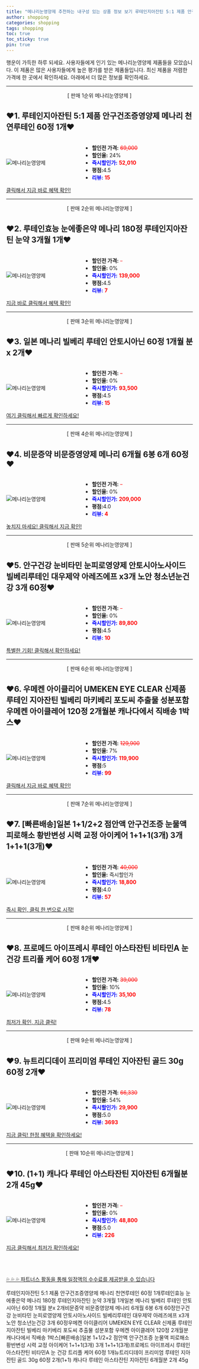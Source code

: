 ```yaml
---
title: "메나리눈영양제 추천하는 내구성 있는 상품 정보 보기 루테인지아잔틴 5:1 제품 안구건조증영양제 메나리"
author: shopping
categories: shopping
tags: shopping
toc: true
toc_sticky: true
pin: true
---
```

행운이 가득한 하루 되세요. 사용자들에게 인기 있는 메나리눈영양제 제품들을 모았습니다. 이 제품은 많은 사용자들에게 높은 평가를 받은 제품들입니다. 최신 제품을 저렴한 가격에 한 곳에서 확인하세요. 아래에서 더 많은 정보를 확인하세요.

---
<p class="toplist" style="margin: 0 auto; display: block; width: fit-content;">[ 판매 1순위 메나리눈영양제 ]</p>

<h2><strong>❤️1. 루테인지아잔틴 5:1 제품 안구건조증영양제 메나리 천연루테인 60정 1개❤️</strong></h2>

<div style="display: flex; align-items: center;">
    <div style="flex: 0.4;">
        <img src="https://thumbnail6.coupangcdn.com/thumbnails/remote/230x230ex/image/vendor_inventory/b66e/b13e5cfa829c2f84b463b525a6d0760c756bbaad199cc7c7c0df2e622536.png" alt="메나리눈영양제" style="max-width: 100%;">
    </div>
    <div style="flex: 0.6; margin-left: 10px;">
        <ul>
            <li><strong>할인전 가격:</strong> <del style="color: red;">69,000</del></li>
            <li><strong>할인율:</strong> 24%</li>
            <li><span style='color:blue'><strong>즉시할인가:</strong></span> <span style='color:red'><strong>52,010</strong></span></li>
            <li><strong>평점:</strong>4.5</li>
            <li><span style='color:blue'><strong>리뷰:</strong></span> <span style='color:red'><strong>15</strong></span></li>
        </ul>
    </div>
</div>
<div class="center">
    <a href="https://selin100587.github.io?lptag=AF9450613&subid=githubio&pageKey=6162376560&traceid=V0-153&itemId=11967590490&vendorItemId=74525600905" class="myButton">
        클릭해서 지금 바로 혜택 확인!
    </a>
</div>


---
<p class="toplist" style="margin: 0 auto; display: block; width: fit-content;">[ 판매 2순위 메나리눈영양제 ]</p>

<h2><strong>❤️2. 루테인효능 눈에좋은약 메나리 180정 루테인지아잔틴 눈약 3개월 1개❤️</strong></h2>

<div style="display: flex; align-items: center;">
    <div style="flex: 0.4;">
        <img src="https://thumbnail9.coupangcdn.com/thumbnails/remote/230x230ex/image/vendor_inventory/d490/14d1d95257bf51a266356cc29c5d2fce76344e21392a1c23e5db6f958465.png" alt="메나리눈영양제" style="max-width: 100%;">
    </div>
    <div style="flex: 0.6; margin-left: 10px;">
        <ul>
            <li><strong>할인전 가격:</strong> <del style="color: red;">-</del></li>
            <li><strong>할인율:</strong> 0%</li>
            <li><span style='color:blue'><strong>즉시할인가:</strong></span> <span style='color:red'><strong>139,000</strong></span></li>
            <li><strong>평점:</strong>4.5</li>
            <li><span style='color:blue'><strong>리뷰:</strong></span> <span style='color:red'><strong>7</strong></span></li>
        </ul>
    </div>
</div>
<div class="center">
    <a href="https://selin100587.github.io?lptag=AF9450613&subid=githubio&pageKey=6162425250&traceid=V0-153&itemId=11967853800&vendorItemId=74540001411" class="myButton">
        지금 바로 클릭해서 혜택 확인!
    </a>
</div>


---
<p class="toplist" style="margin: 0 auto; display: block; width: fit-content;">[ 판매 3순위 메나리눈영양제 ]</p>

<h2><strong>❤️3. 일본 메나리 빌베리 루테인 안토시아닌 60정 1개월 분x 2개❤️</strong></h2>

<div style="display: flex; align-items: center;">
    <div style="flex: 0.4;">
        <img src="https://thumbnail8.coupangcdn.com/thumbnails/remote/230x230ex/image/vendor_inventory/10ce/d530641ba47af2c260fda3eb568c3d5cf3657f78413d5d366ab96b729991.png" alt="메나리눈영양제" style="max-width: 100%;">
    </div>
    <div style="flex: 0.6; margin-left: 10px;">
        <ul>
            <li><strong>할인전 가격:</strong> <del style="color: red;">-</del></li>
            <li><strong>할인율:</strong> 0%</li>
            <li><span style='color:blue'><strong>즉시할인가:</strong></span> <span style='color:red'><strong>93,500</strong></span></li>
            <li><strong>평점:</strong>4.5</li>
            <li><span style='color:blue'><strong>리뷰:</strong></span> <span style='color:red'><strong>15</strong></span></li>
        </ul>
    </div>
</div>
<div class="center">
    <a href="https://selin100587.github.io?lptag=AF9450613&subid=githubio&pageKey=6162376560&traceid=V0-153&itemId=20990427061&vendorItemId=88717845372" class="myButton">
        여기 클릭해서 빠르게 확인하세요!
    </a>
</div>


---
<p class="toplist" style="margin: 0 auto; display: block; width: fit-content;">[ 판매 4순위 메나리눈영양제 ]</p>

<h2><strong>❤️4. 비문증약 비문증영양제 메나리 6개월 6봉 6개 60정❤️</strong></h2>

<div style="display: flex; align-items: center;">
    <div style="flex: 0.4;">
        <img src="https://thumbnail8.coupangcdn.com/thumbnails/remote/230x230ex/image/vendor_inventory/7861/c122db6d7643dce9af14493e337fa79503969a88dc18f5dd8640676e6e15.png" alt="메나리눈영양제" style="max-width: 100%;">
    </div>
    <div style="flex: 0.6; margin-left: 10px;">
        <ul>
            <li><strong>할인전 가격:</strong> <del style="color: red;">-</del></li>
            <li><strong>할인율:</strong> 0%</li>
            <li><span style='color:blue'><strong>즉시할인가:</strong></span> <span style='color:red'><strong>209,000</strong></span></li>
            <li><strong>평점:</strong>4.0</li>
            <li><span style='color:blue'><strong>리뷰:</strong></span> <span style='color:red'><strong>4</strong></span></li>
        </ul>
    </div>
</div>
<div class="center">
    <a href="https://selin100587.github.io?lptag=AF9450613&subid=githubio&pageKey=6634869012&traceid=V0-153&itemId=15142505625&vendorItemId=74540114336" class="myButton">
        놓치지 마세요! 클릭해서 지금 확인!
    </a>
</div>


---
<p class="toplist" style="margin: 0 auto; display: block; width: fit-content;">[ 판매 5순위 메나리눈영양제 ]</p>

<h2><strong>❤️5. 안구건강 눈비타민 눈피로영양제 안토시아노사이드 빌베리루테인 대우제약 아레즈에프 x3개 노안 청소년눈건강 3개 60정❤️</strong></h2>

<div style="display: flex; align-items: center;">
    <div style="flex: 0.4;">
        <img src="https://thumbnail9.coupangcdn.com/thumbnails/remote/230x230ex/image/vendor_inventory/5d9a/bfd68c16d0a0ee373735fe2ae7359afaa4c95391919c4968616d1ba362b2.jpg" alt="메나리눈영양제" style="max-width: 100%;">
    </div>
    <div style="flex: 0.6; margin-left: 10px;">
        <ul>
            <li><strong>할인전 가격:</strong> <del style="color: red;">-</del></li>
            <li><strong>할인율:</strong> 0%</li>
            <li><span style='color:blue'><strong>즉시할인가:</strong></span> <span style='color:red'><strong>89,800</strong></span></li>
            <li><strong>평점:</strong>4.5</li>
            <li><span style='color:blue'><strong>리뷰:</strong></span> <span style='color:red'><strong>10</strong></span></li>
        </ul>
    </div>
</div>
<div class="center">
    <a href="https://selin100587.github.io?lptag=AF9450613&subid=githubio&pageKey=7881865959&traceid=V0-153&itemId=22502428581&vendorItemId=89544563182" class="myButton">
        특별한 기회! 클릭해서 확인하세요!
    </a>
</div>


---
<p class="toplist" style="margin: 0 auto; display: block; width: fit-content;">[ 판매 6순위 메나리눈영양제 ]</p>

<h2><strong>❤️6. 우메켄 아이클리어 UMEKEN EYE CLEAR 신제품 루테인 지아잔틴 빌베리 마키베리 포도씨 추출물 성분포함 우메켄 아이클레어 120정 2개월분 캐나다에서 직배송 1박스❤️</strong></h2>

<div style="display: flex; align-items: center;">
    <div style="flex: 0.4;">
        <img src="https://thumbnail7.coupangcdn.com/thumbnails/remote/230x230ex/image/vendor_inventory/792a/c509ded4cf3aa2db35985ca4a26028690a0b99f9cdd415a3dc4820d2a7ed.png" alt="메나리눈영양제" style="max-width: 100%;">
    </div>
    <div style="flex: 0.6; margin-left: 10px;">
        <ul>
            <li><strong>할인전 가격:</strong> <del style="color: red;">129,900</del></li>
            <li><strong>할인율:</strong> 7%</li>
            <li><span style='color:blue'><strong>즉시할인가:</strong></span> <span style='color:red'><strong>119,900</strong></span></li>
            <li><strong>평점:</strong>5</li>
            <li><span style='color:blue'><strong>리뷰:</strong></span> <span style='color:red'><strong>99</strong></span></li>
        </ul>
    </div>
</div>
<div class="center">
    <a href="https://selin100587.github.io?lptag=AF9450613&subid=githubio&pageKey=8167541274&traceid=V0-153&itemId=23310808393&vendorItemId=90342767806" class="myButton">
        클릭해서 지금 바로 혜택 확인!
    </a>
</div>


---
<p class="toplist" style="margin: 0 auto; display: block; width: fit-content;">[ 판매 7순위 메나리눈영양제 ]</p>

<h2><strong>❤️7. [빠른배송]일본 1+1/2+2 점안액 안구건조증 눈물액 피로해소 황반변성 시력 교정 아이케어 1+1+1(3개) 3개 1+1+1(3개)❤️</strong></h2>

<div style="display: flex; align-items: center;">
    <div style="flex: 0.4;">
        <img src="https://thumbnail10.coupangcdn.com/thumbnails/remote/230x230ex/image/vendor_inventory/3d03/025af2c9cb189e2a7c9b6a75042410bb8800df3d5ec46a92cf53f6a8592a.jpg" alt="메나리눈영양제" style="max-width: 100%;">
    </div>
    <div style="flex: 0.6; margin-left: 10px;">
        <ul>
            <li><strong>할인전 가격:</strong> <del style="color: red;">40,000</del></li>
            <li><strong>할인율:</strong> 즉시할인가</li>
            <li><span style='color:blue'><strong>즉시할인가:</strong></span> <span style='color:red'><strong>18,800</strong></span></li>
            <li><strong>평점:</strong>4.0</li>
            <li><span style='color:blue'><strong>리뷰:</strong></span> <span style='color:red'><strong>57</strong></span></li>
        </ul>
    </div>
</div>
<div class="center">
    <a href="https://selin100587.github.io?lptag=AF9450613&subid=githubio&pageKey=8067587575&traceid=V0-153&itemId=22696826107&vendorItemId=90790711789" class="myButton">
        즉시 확인, 클릭 한 번으로 시작!
    </a>
</div>


---
<p class="toplist" style="margin: 0 auto; display: block; width: fit-content;">[ 판매 8순위 메나리눈영양제 ]</p>

<h2><strong>❤️8. 프로메드 아이프레시 루테인 아스타잔틴 비타민A 눈 건강 트리플 케어 60정 1개❤️</strong></h2>

<div style="display: flex; align-items: center;">
    <div style="flex: 0.4;">
        <img src="https://thumbnail6.coupangcdn.com/thumbnails/remote/230x230ex/image/vendor_inventory/d912/f00edf9d569cbd51c9ebb4fce2f8af7c8b6dd31fa923375a20cb93de5b09.jpg" alt="메나리눈영양제" style="max-width: 100%;">
    </div>
    <div style="flex: 0.6; margin-left: 10px;">
        <ul>
            <li><strong>할인전 가격:</strong> <del style="color: red;">39,000</del></li>
            <li><strong>할인율:</strong> 10%</li>
            <li><span style='color:blue'><strong>즉시할인가:</strong></span> <span style='color:red'><strong>35,100</strong></span></li>
            <li><strong>평점:</strong>4.5</li>
            <li><span style='color:blue'><strong>리뷰:</strong></span> <span style='color:red'><strong>78</strong></span></li>
        </ul>
    </div>
</div>
<div class="center">
    <a href="https://selin100587.github.io?lptag=AF9450613&subid=githubio&pageKey=7762245451&traceid=V0-153&itemId=20843345192&vendorItemId=87910983571" class="myButton">
        최저가 확인, 지금 클릭!
    </a>
</div>


---
<p class="toplist" style="margin: 0 auto; display: block; width: fit-content;">[ 판매 9순위 메나리눈영양제 ]</p>

<h2><strong>❤️9. 뉴트리디데이 프리미엄 루테인 지아잔틴 골드 30g 60정 2개❤️</strong></h2>

<div style="display: flex; align-items: center;">
    <div style="flex: 0.4;">
        <img src="https://thumbnail9.coupangcdn.com/thumbnails/remote/230x230ex/image/retail/images/97791136460346-a1d0b168-28af-4c25-81c7-059a2e255eaf.jpg" alt="메나리눈영양제" style="max-width: 100%;">
    </div>
    <div style="flex: 0.6; margin-left: 10px;">
        <ul>
            <li><strong>할인전 가격:</strong> <del style="color: red;">66,330</del></li>
            <li><strong>할인율:</strong> 54%</li>
            <li><span style='color:blue'><strong>즉시할인가:</strong></span> <span style='color:red'><strong>29,900</strong></span></li>
            <li><strong>평점:</strong>5.0</li>
            <li><span style='color:blue'><strong>리뷰:</strong></span> <span style='color:red'><strong>3693</strong></span></li>
        </ul>
    </div>
</div>
<div class="center">
    <a href="https://selin100587.github.io?lptag=AF9450613&subid=githubio&pageKey=6843102161&traceid=V0-153&itemId=16278047390&vendorItemId=78547462499" class="myButton">
        지금 클릭! 한정 혜택을 확인하세요!
    </a>
</div>


---
<p class="toplist" style="margin: 0 auto; display: block; width: fit-content;">[ 판매 10순위 메나리눈영양제 ]</p>

<h2><strong>❤️10. (1+1) 캐나다 루테인 아스타잔틴 지아잔틴 6개월분 2개 45g❤️</strong></h2>

<div style="display: flex; align-items: center;">
    <div style="flex: 0.4;">
        <img src="https://thumbnail8.coupangcdn.com/thumbnails/remote/230x230ex/image/vendor_inventory/3fb5/b1eff03f8c3762bc29a8a1bc29b96c300f41ef8cd147f9d7206cbdc6a2fe.jpg" alt="메나리눈영양제" style="max-width: 100%;">
    </div>
    <div style="flex: 0.6; margin-left: 10px;">
        <ul>
            <li><strong>할인전 가격:</strong> <del style="color: red;">-</del></li>
            <li><strong>할인율:</strong> 0%</li>
            <li><span style='color:blue'><strong>즉시할인가:</strong></span> <span style='color:red'><strong>48,800</strong></span></li>
            <li><strong>평점:</strong>5.0</li>
            <li><span style='color:blue'><strong>리뷰:</strong></span> <span style='color:red'><strong>226</strong></span></li>
        </ul>
    </div>
</div>
<div class="center">
    <a href="https://selin100587.github.io?lptag=AF9450613&subid=githubio&pageKey=6607492389&traceid=V0-153&itemId=14967994156&vendorItemId=74642736264" class="myButton">
        지금 클릭해서 최저가 확인하세요!
    </a>
</div>

<br><br><br>[💦 💦 💦 파트너스 활동을 통해 일정액의 수수료를 제공받을 수 있습니다](https://link.coupang.com/a/bcpT2c)<br><br>루테인지아잔틴 5:1 제품 안구건조증영양제 메나리 천연루테인 60정 1개루테인효능 눈에좋은약 메나리 180정 루테인지아잔틴 눈약 3개월 1개일본 메나리 빌베리 루테인 안토시아닌 60정 1개월 분x 2개비문증약 비문증영양제 메나리 6개월 6봉 6개 60정안구건강 눈비타민 눈피로영양제 안토시아노사이드 빌베리루테인 대우제약 아레즈에프 x3개 노안 청소년눈건강 3개 60정우메켄 아이클리어 UMEKEN EYE CLEAR 신제품 루테인 지아잔틴 빌베리 마키베리 포도씨 추출물 성분포함 우메켄 아이클레어 120정 2개월분 캐나다에서 직배송 1박스[빠른배송]일본 1+1/2+2 점안액 안구건조증 눈물액 피로해소 황반변성 시력 교정 아이케어 1+1+1(3개) 3개 1+1+1(3개)프로메드 아이프레시 루테인 아스타잔틴 비타민A 눈 건강 트리플 케어 60정 1개뉴트리디데이 프리미엄 루테인 지아잔틴 골드 30g 60정 2개(1+1) 캐나다 루테인 아스타잔틴 지아잔틴 6개월분 2개 45g